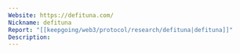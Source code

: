 ```yaml
---
Website: https://defituna.com/
Nickname: defituna
Report: "[[keepgoing/web3/protocol/research/defituna|defituna]]"
Description: 
---
```

